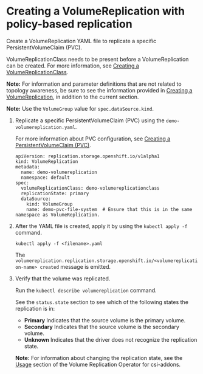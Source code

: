 # Creating a VolumeReplication with policy-based replication

Create a VolumeReplication YAML file to replicate a specific PersistentVolumeClaim (PVC).

VolumeReplicationClass needs to be present before a VolumeReplication can be created. For more information, see [Creating a VolumeReplicationClass](creating_volumereplicationclass.md).

**Note:** For information and parameter definitions that are not related to topology awareness, be sure to see the information provided in [Creating a VolumeReplication](creating_volumereplication.md), in addition to the current section.

**Note:** Use the `VolumeGroup` value for `spec.dataSource.kind`.

1.  Replicate a specific PersistentVolumeClaim (PVC) using the `demo-volumereplication.yaml`.

    For more information about PVC configuration, see [Creating a PersistentVolumeClaim (PVC)](creating_pvc.md).

    ```
    apiVersion: replication.storage.openshift.io/v1alpha1
    kind: VolumeReplication
    metadata:
      name: demo-volumereplication
      namespace: default
    spec:
      volumeReplicationClass: demo-volumereplicationclass
      replicationState: primary
      dataSource:
        kind: VolumeGroup
        name: demo-pvc-file-system  # Ensure that this is in the same namespace as VolumeReplication.
    ```

2.  After the YAML file is created, apply it by using the `kubectl apply -f` command.

    ```
    kubectl apply -f <filename>.yaml
    ```

    The `volumereplication.replication.storage.openshift.io/<volumereplication-name> created` message is emitted.

3.  Verify that the volume was replicated.

    Run the `kubectl describe volumereplication` command.

    See the `status.state` section to see which of the following states the replication is in:

    -   **Primary** Indicates that the source volume is the primary volume.
    -   **Secondary** Indicates that the source volume is the secondary volume.
    -   **Unknown** Indicates that the driver does not recognize the replication state.

    **Note:** For information about changing the replication state, see the [Usage](https://github.com/csi-addons/volume-replication-operator/tree/v0.2.0#usage) section of the Volume Replication Operator for csi-addons.